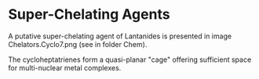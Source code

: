 # Super-Chelating Agents

A putative super-chelating agent of Lantanides is presented in image Chelators.Cyclo7.png (see in folder Chem).

The cycloheptatrienes form a quasi-planar "cage" offering sufficient space for multi-nuclear metal complexes.

